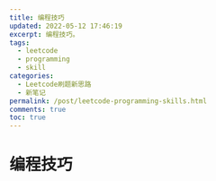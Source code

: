 ```yaml
---
title: 编程技巧
updated: 2022-05-12 17:46:19
excerpt: 编程技巧。
tags:
  - leetcode
  - programming
  - skill
categories:
  - Leetcode刷题新思路
  - 新笔记
permalink: /post/leetcode-programming-skills.html
comments: true
toc: true
---
```

# 编程技巧